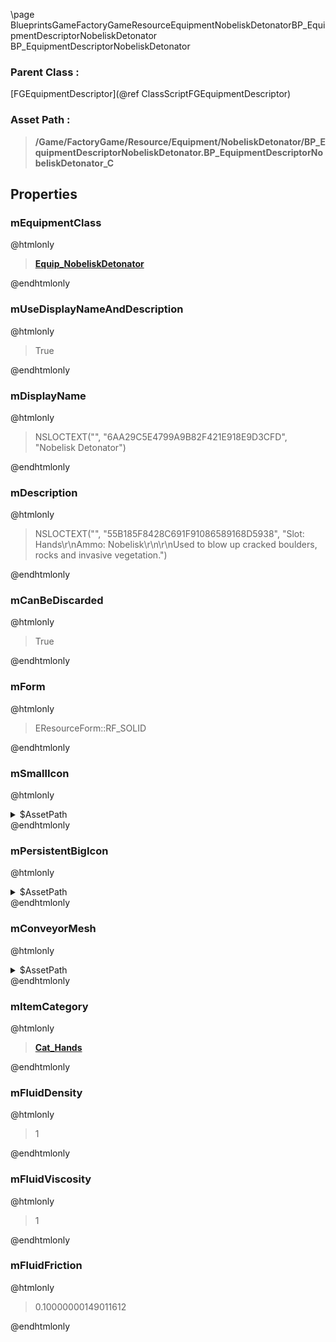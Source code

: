 \page BlueprintsGameFactoryGameResourceEquipmentNobeliskDetonatorBP_EquipmentDescriptorNobeliskDetonator BP_EquipmentDescriptorNobeliskDetonator
### Parent Class :
[FGEquipmentDescriptor](@ref ClassScriptFGEquipmentDescriptor)
### Asset Path :
<b><blockquote>/Game/FactoryGame/Resource/Equipment/NobeliskDetonator/BP_EquipmentDescriptorNobeliskDetonator.BP_EquipmentDescriptorNobeliskDetonator_C</blockquote></b>
## Properties

### mEquipmentClass
@htmlonly
<b><a href="_blueprints_game_factory_game_equipment_nobelisk_detonator_equip__nobelisk_detonator.html"><blockquote>Equip_NobeliskDetonator</blockquote></a></b>
@endhtmlonly

### mUseDisplayNameAndDescription
@htmlonly
<blockquote>True</blockquote>
@endhtmlonly

### mDisplayName
@htmlonly
<blockquote>NSLOCTEXT("", "6AA29C5E4799A9B82F421E918E9D3CFD", "Nobelisk Detonator")</blockquote>
@endhtmlonly

### mDescription
@htmlonly
<blockquote>NSLOCTEXT("", "55B185F8428C691F91086589168D5938", "Slot: Hands\r\nAmmo: Nobelisk\r\n\r\nUsed to blow up cracked boulders, rocks and invasive vegetation.")</blockquote>
@endhtmlonly

### mCanBeDiscarded
@htmlonly
<blockquote>True</blockquote>
@endhtmlonly

### mForm
@htmlonly
<blockquote>EResourceForm::RF_SOLID</blockquote>
@endhtmlonly

### mSmallIcon
@htmlonly
<details>
 <summary>$AssetPath</summary>
<b><a href="_blueprints_game_factory_game_resource_equipment_nobelisk_detonator_u_i_detonator_64.html"><blockquote>Detonator_64</blockquote></a></b>
</details>
@endhtmlonly

### mPersistentBigIcon
@htmlonly
<details>
 <summary>$AssetPath</summary>
<b><a href="_blueprints_game_factory_game_resource_equipment_nobelisk_detonator_u_i_detonator_256.html"><blockquote>Detonator_256</blockquote></a></b>
</details>
@endhtmlonly

### mConveyorMesh
@htmlonly
<details>
 <summary>$AssetPath</summary>
<b><a href="_blueprints_game_factory_game_equipment_nobelisk_detonator_mesh_nobelisk_detonator.html"><blockquote>NobeliskDetonator</blockquote></a></b>
</details>
@endhtmlonly

### mItemCategory
@htmlonly
<b><a href="_blueprints_game_factory_game_resource_item_categories_cat__hands.html"><blockquote>Cat_Hands</blockquote></a></b>
@endhtmlonly

### mFluidDensity
@htmlonly
<blockquote>1</blockquote>
@endhtmlonly

### mFluidViscosity
@htmlonly
<blockquote>1</blockquote>
@endhtmlonly

### mFluidFriction
@htmlonly
<blockquote>0.10000000149011612</blockquote>
@endhtmlonly

